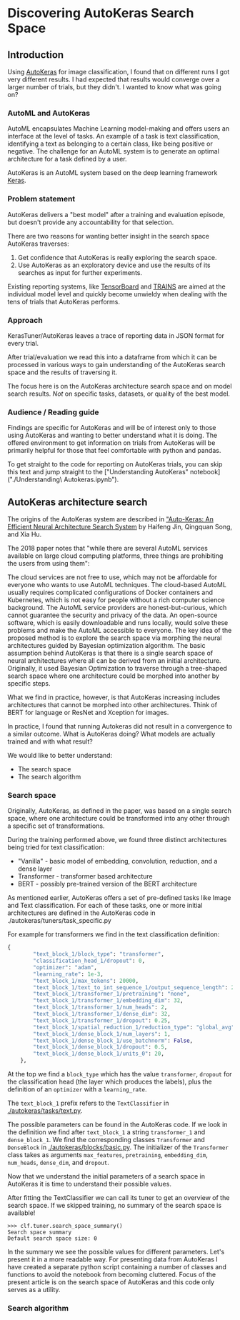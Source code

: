# Discovering AutoKeras Search Space

## Introduction

Using [AutoKeras](https://autokeras.com/) for image classification, I found that on different runs I got very different results.
I had expected that results would converge over a larger number of trials, but they didn't. I wanted to know what was going on?

### AutoML and AutoKeras

AutoML encapsulates Machine Learning model-making and offers users an interface at the level of tasks. An example of a task is text classification, identifying a text as belonging to a certain class, like being positive or negative. The challenge for an AutoML system is to generate an optimal architecture for a task defined by a user.

AutoKeras is an AutoML system based on the deep learning framework [Keras](https://keras.io/).
 

### Problem statement

AutoKeras delivers a "best model" after a training and evaluation episode, but doesn't provide any accountability for that selection.

There are two reasons for wanting better insight in the search space AutoKeras traverses:
1. Get confidence that AutoKeras is really exploring the search space.
2. Use AutoKeras as an exploratory device and use the results of its searches as input for further experiments.

Existing reporting systems, like [TensorBoard](https://www.tensorflow.org/tensorboard) and [TRAINS](https://github.com/allegroai/trains) are aimed at the individual model level and quickly become unwieldy when dealing with the tens of trials that AutoKeras performs.


### Approach

KerasTuner/AutoKeras leaves a trace of reporting data in JSON format for every trial.

After trial/evaluation we read this into a dataframe from which it can be processed in various ways to gain understanding of the AutoKeras search space and the results of traversing it.

The focus here is on the AutoKeras architecture search space and on model search results. _Not_ on specific tasks, datasets, or quality of the best model.


### Audience / Reading guide

Findings are specific for AutoKeras and will be of interest only to those using AutoKeras and wanting to better understand what it is doing.
The offered environment to get information on trials from AutoKeras will be primarily helpful for those that feel comfortable with python and pandas.

To get straight to the code for reporting on AutoKeras trials, you can skip this text and jump straight to the ["Understanding AutoKeras" notebook]("./Understanding\ Autokeras.ipynb").


## AutoKeras architecture search

The origins of the AutoKeras system are described in ["Auto-Keras: An Efficient Neural Architecture Search System](https://arxiv.org/pdf/1806.10282.pdf) by Haifeng Jin, Qingquan Song, and Xia Hu.

The 2018 paper notes that "while there are several AutoML services available on large cloud computing platforms, three things are prohibiting the users from using them":

The cloud services are not free to use, which may not be affordable for everyone who wants to use AutoML techniques.
The cloud-based AutoML usually requires complicated configurations of Docker containers and Kubernetes, which is not easy for people without a rich computer science background.
The AutoML service providers are honest-but-curious, which cannot guarantee the security and privacy of the data. An open-source software, which is easily downloadable and runs locally, would solve these problems and make the AutoML accessible to everyone.
The key idea of the proposed method is to explore the search space via morphing the neural architectures guided by Bayesian optimization algorithm.
The basic assumption behind AutoKeras is that there is a single search space of neural architectures where all can be derived from an initial architecture. Originally, it used Bayesian Optimization to traverse through a tree-shaped search space where one architecture could be morphed into another by specific steps.

What we find in practice, however, is that AutoKeras increasing includes architectures that cannot be morphed into other architectures. Think of BERT for language or ResNet and Xception for images.

In practice, I found that running Autokeras did not result in a convergence to a similar outcome. What is AutoKeras doing? What models are actually trained and with what result?

We would like to better understand:

* The search space
* The search algorithm


### Search space

Originally, AutoKeras, as defined in the paper, was based on a single search space, where one architecture could be transformed into any other through a specific set of transformations. 

During the training performed above, we found three distinct architectures being tried for text classification:

* "Vanilla" - basic model of embedding, convolution, reduction, and a dense layer
* Transformer - transformer based architecture
* BERT - possibly pre-trained version of the BERT architecture

As mentioned earlier, AutoKeras offers a set of pre-defined tasks like Image and Text classification. For each of these tasks, one or more initial architectures are defined in the AutoKeras code in ./autokeras/tuners/task_specific.py

For example for transformers we find in the text classification definition:

```python
{
        "text_block_1/block_type": "transformer",
        "classification_head_1/dropout": 0,
        "optimizer": "adam",
        "learning_rate": 1e-3,
        "text_block_1/max_tokens": 20000,
        "text_block_1/text_to_int_sequence_1/output_sequence_length": 200,
        "text_block_1/transformer_1/pretraining": "none",
        "text_block_1/transformer_1/embedding_dim": 32,
        "text_block_1/transformer_1/num_heads": 2,
        "text_block_1/transformer_1/dense_dim": 32,
        "text_block_1/transformer_1/dropout": 0.25,
        "text_block_1/spatial_reduction_1/reduction_type": "global_avg",
        "text_block_1/dense_block_1/num_layers": 1,
        "text_block_1/dense_block_1/use_batchnorm": False,
        "text_block_1/dense_block_1/dropout": 0.5,
        "text_block_1/dense_block_1/units_0": 20,
    },
```

At the top we find a `block_type` which has the value `transformer`, `dropout` for the classification head (the layer which produces the labels), plus the definition of an `optimizer` with a `learning_rate`.

The `text_block_1` prefix refers to the `TextClassifier` in [./autokeras/tasks/text.py](https://github.com/keras-team/autokeras/blob/master/autokeras/tasks/text.py).

The possible parameters can be found in the AutoKeras code. If we look in the definition we find after `text_block_1` a string `transformer_1` and `dense_block_1`. We find the corresponding classes `Transformer` and `DenseBlock` in [./autokeras/blocks/basic.py](https://github.com/keras-team/autokeras/blob/master/autokeras/blocks/basic.py).
The initializer of the `Transformer` class takes as arguments `max_features`, `pretraining`, `embedding_dim`, `num_heads`, `dense_dim`, and `dropout`.

Now that we understand the initial parameters of a search space in AutoKeras it is time to understand their possible values.

After fitting the TextClassifier we can call its tuner to get an overview of the search space. If we skipped training, no summary of the search space is available!

    >>> clf.tuner.search_space_summary()
    Search space summary
    Default search space size: 0
    
In the summary we see the possible values for different parameters. Let's present it in a more readable way. For presenting data from AutoKeras I have created a separate python script containing a number of classes and functions to avoid the notebook from becoming cluttered. Focus of the present article is on the search space of AutoKeras and this code only serves as a utility.


### Search algorithm





